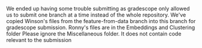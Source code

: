 We ended up having some trouble submitting as gradescope only allowed us to submit one branch at a time instead of the whole repository. We've copied Winson's files from the feature-from-data 
branch into this branch for gradescope submission. Ronny's files are in the Embeddings and Clustering folder
Please ignore the Miscellaneous folder. It does not contain code relevant to the submission
